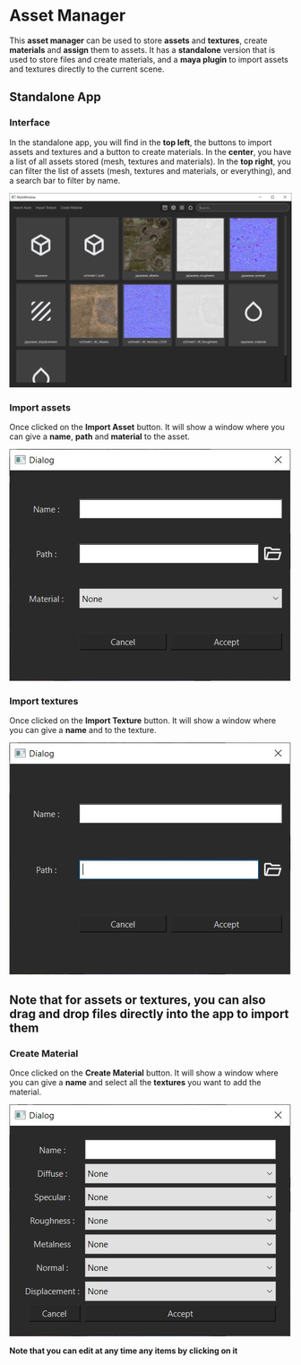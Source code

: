 # Asset Manager

This **asset manager** can be used to store **assets** and **textures**, create **materials** and **assign** them to assets. It has a **standalone** version that is used to store files and create materials, and a **maya plugin** to import assets and textures directly to the current scene.

## Standalone App

### Interface

In the standalone app, you will find in the **top left**, the buttons to import assets and textures and a button to create materials.
In the **center**, you have a list of all assets stored (mesh, textures and materials).
In the **top right**, you can filter the list of assets (mesh, textures and materials, or everything), and a search bar to filter by name.

![Standalone Application](./assets/readme/standalone.jpg)

### Import assets

Once clicked on the **Import Asset** button. It will show a window where you can give a **name**, **path** and **material** to the asset.

![Import Asset](./assets/readme/import_asset.jpg)

### Import textures

Once clicked on the **Import Texture** button. It will show a window where you can give a **name** and to the texture.

![Import Texture](./assets/readme/import_texture.jpg)


## Note that for assets or textures, you can also drag and drop files directly into the app to import them


### Create Material

Once clicked on the **Create Material** button. It will show a window where you can give a **name** and select all the **textures** you want to add the material.

![Create Material](./assets/readme/create_material.jpg)


**Note that you can edit at any time any items by clicking on it**